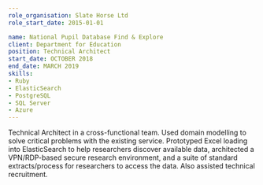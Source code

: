 ```yaml
---
role_organisation: Slate Horse Ltd
role_start_date: 2015-01-01

name: National Pupil Database Find & Explore
client: D​epartment for Education
position: Technical Architect
start_date: OCTOBER 2018
end_date: MARCH 2019
skills:
- Ruby
- ElasticSearch
- PostgreSQL
- SQL Server
- Azure
---
```

Technical Architect in a cross-functional team. Used domain modelling to solve critical problems with the existing service. Prototyped Excel loading into ElasticSearch to help researchers discover available data, architected a VPN/RDP-based secure research environment, and a suite of standard extracts/process for researchers to access the data. Also assisted technical recruitment.